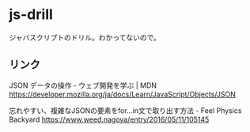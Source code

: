 # js-drill
ジャバスクリプトのドリル。わかってないので。

## リンク

JSON データの操作 - ウェブ開発を学ぶ | MDN
https://developer.mozilla.org/ja/docs/Learn/JavaScript/Objects/JSON

忘れやすい、複雑なJSONの要素をfor...in文で取り出す方法 - Feel Physics Backyard
https://www.weed.nagoya/entry/2016/05/11/105145
